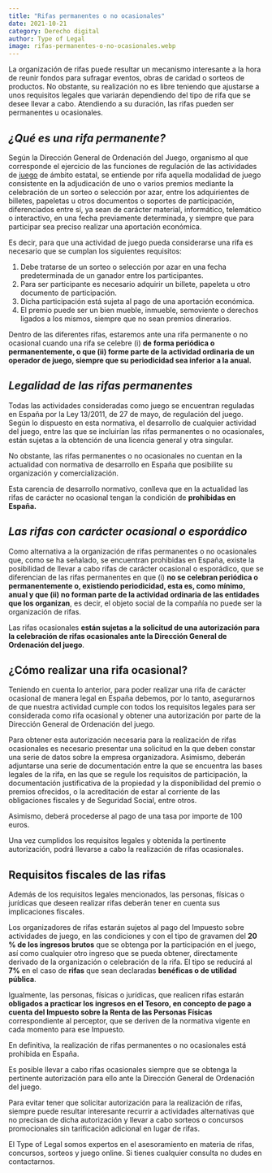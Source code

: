 ```yaml
---
title: "Rifas permanentes o no ocasionales"
date: 2021-10-21
category: Derecho digital
author: Type of Legal
image: rifas-permanentes-o-no-ocasionales.webp
---
```


La organización de rifas puede resultar un mecanismo interesante a la hora de reunir fondos para sufragar eventos, obras de caridad o sorteos de productos. No obstante, su realización no es libre teniendo que ajustarse a unos requisitos legales que variarán dependiendo del tipo de rifa que se desee llevar a cabo. Atendiendo a su duración, las rifas pueden ser permanentes u ocasionales.

**_¿Qué es una rifa permanente?_**
----------------------------------

Según la Dirección General de Ordenación del Juego, organismo al que corresponde el ejercicio de las funciones de regulación de las actividades de [juego](https://es.wikipedia.org/wiki/Juegos_de_azar) de ámbito estatal, se entiende por rifa aquella modalidad de juego consistente en la adjudicación de uno o varios premios mediante la celebración de un sorteo o selección por azar, entre los adquirientes de billetes, papeletas u otros documentos o soportes de participación, diferenciados entre sí, ya sean de carácter material, informático, telemático o interactivo, en una fecha previamente determinada, y siempre que para participar sea preciso realizar una aportación económica.

Es decir, para que una actividad de juego pueda considerarse una rifa es necesario que se cumplan los siguientes requisitos:

1.  Debe tratarse de un sorteo o selección por azar en una fecha predeterminada de un ganador entre los participantes.
2.  Para ser participante es necesario adquirir un billete, papeleta u otro documento de participación.
3.  Dicha participación está sujeta al pago de una aportación económica.
4.  El premio puede ser un bien mueble, inmueble, semoviente o derechos ligados a los mismos, siempre que no sean premios dinerarios.

Dentro de las diferentes rifas, estaremos ante una rifa permanente o no ocasional cuando una rifa se celebre (i) **de** **forma periódica o permanentemente, o que (ii) forme parte de la actividad ordinaria de un operador de juego, siempre que su periodicidad sea inferior a la anual.**

**_Legalidad de las rifas permanentes_**
----------------------------------------

Todas las actividades consideradas como juego se encuentran reguladas en España por la Ley 13/2011, de 27 de mayo, de regulación del juego. Según lo dispuesto en esta normativa, el desarrollo de cualquier actividad del juego, entre las que se incluirían las rifas permanentes o no ocasionales, están sujetas a la obtención de una licencia general y otra singular.

No obstante, las rifas permanentes o no ocasionales no cuentan en la actualidad con normativa de desarrollo en España que posibilite su organización y comercialización.

Esta carencia de desarrollo normativo, conlleva que en la actualidad las rifas de carácter no ocasional tengan la condición de **prohibidas en España.**

**_Las rifas con carácter ocasional o esporádico_** 
----------------------------------------------------

Como alternativa a la organización de rifas permanentes o no ocasionales que, como se ha señalado, se encuentran prohibidas en España, existe la posibilidad de llevar a cabo rifas de carácter ocasional o esporádico, que se diferencian de las rifas permanentes en que (i) **no se celebran periódica o permanentemente o, existiendo periodicidad, esta es, como mínimo, anual y que (ii) no forman parte de la actividad ordinaria de las entidades que los organizan**, es decir, el objeto social de la compañía no puede ser la organización de rifas.

Las rifas ocasionales **están sujetas a la solicitud de una autorización para la celebración de rifas ocasionales ante la Dirección General de Ordenación del juego**.

**¿Cómo realizar una rifa ocasional?**
--------------------------------------

Teniendo en cuenta lo anterior, para poder realizar una rifa de carácter ocasional de manera legal en España debemos, por lo tanto, asegurarnos de que nuestra actividad cumple con todos los requisitos legales para ser considerada como rifa ocasional y obtener una autorización por parte de la Dirección General de Ordenación del juego.

Para obtener esta autorización necesaria para la realización de rifas ocasionales es necesario presentar una solicitud en la que deben constar una serie de datos sobre la empresa organizadora. Asimismo, deberán adjuntarse una serie de documentación entre la que se encuentra las bases legales de la rifa, en las que se regule los requisitos de participación, la documentación justificativa de la propiedad y la disponibilidad del premio o premios ofrecidos, o la acreditación de estar al corriente de las obligaciones fiscales y de Seguridad Social, entre otros.

Asimismo, deberá procederse al pago de una tasa por importe de 100 euros.

Una vez cumplidos los requisitos legales y obtenida la pertinente autorización, podrá llevarse a cabo la realización de rifas ocasionales.

Requisitos fiscales de las rifas
--------------------------------

Además de los requisitos legales mencionados, las personas, físicas o jurídicas que deseen realizar rifas deberán tener en cuenta sus implicaciones fiscales.

Los organizadores de rifas estarán sujetos al pago del Impuesto sobre actividades de juego, en las condiciones y con el tipo de gravamen del **20 % de los ingresos brutos** que se obtenga por la participación en el juego, así como cualquier otro ingreso que se pueda obtener, directamente derivado de la organización o celebración de la rifa. El tipo se reducirá al **7%** en el caso de **rifas** que sean declaradas **benéficas o de utilidad pública**.

Igualmente, las personas, físicas o jurídicas, que realicen rifas estarán **obligados a practicar los ingresos en el Tesoro, en concepto de pago a cuenta del Impuesto sobre la Renta de las Personas Físicas** correspondiente al perceptor, que se deriven de la normativa vigente en cada momento para ese Impuesto.

En definitiva, la realización de rifas permanentes o no ocasionales está prohibida en España.

Es posible llevar a cabo rifas ocasionales siempre que se obtenga la pertinente autorización para ello ante la Dirección General de Ordenación del juego.

Para evitar tener que solicitar autorización para la realización de rifas, siempre puede resultar interesante recurrir a actividades alternativas que no precisan de dicha autorización y llevar a cabo sorteos o concursos promocionales sin tarificación adicional en lugar de rifas.

El Type of Legal somos expertos en el asesoramiento en materia de rifas, concursos, sorteos y juego online. Si tienes cualquier consulta no dudes en contactarnos.
